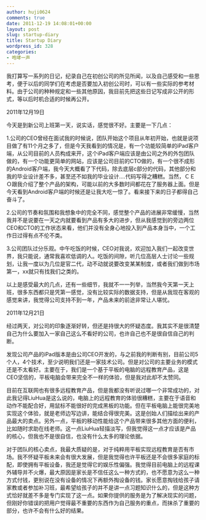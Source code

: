 ```yaml
---
author: huji0624
comments: true
date: 2011-12-19 14:08:01+00:00
layout: post
slug: startup-diary
title: Startup Diary
wordpress_id: 328
categories:
- 咆哮一声
---
```


我打算写一系列的日记，纪录自己在初创公司的所见所闻，以及自己感受和一些思考，便于以后的同学们在考虑是否要加入初创公司时，可以有一些实际的参考材料。由于公司的种种规定和一些其他原因，我目前先把这些日记写成非公开的形式，等以后时机合适的时候再公开。

2011年12月19日

今天是到新公司上班第一天，说实话，感觉很不好。主要是一下几点：

1.公司的CEO曾经在面试我的时候说，团队开始这个项目从年初开始，也就是说项目做了有11个月之多了，但是今天我看到的情况是，有一个功能较简单的iPad客户端，从公司目前的人员构成来开，这个iPad客户端应该是由公司之外的外包团队做的，有一个功能更简单的网站，应该是公司目前的CTO做的，有一个很不成形的Android客户端，我今天大概看了下代码，除去底层c部分的代码，其他部分和我的毕业设计差不多，甚至还不如我的毕业设计....代码写得之糟糕。当然，ＣＥＯ跟我介绍了整个产品的架构，可能以前的大多数时间都花在了服务器上面。但是今天看到Android客户端的时候还是让我大吃一惊了。看来接下来的日子都得自己奋斗了。

2.公司的节奏和氛围和我想象中的完全不同，感觉整个产品的进展非常缓慢，当然我并不是说要在一天之内就要看到产品有多大的进步，但从我感觉到的旁边两位CEO和CTO的工作状态来看，他们并没有全身心地投入到产品本身当中，一个工作日过得有点不伦不类。

3.公司团队过分乐观。中午吃饭的时候，CEO对我说，欢迎加入我们一起改变世界，我只能说，通常我喜欢低调的人。吃饭的间隙，听几位高层人士讨论一些规划，让我一度以为几位是官二代，动不动就说要改变某某制度，或者我们做到市场第一，xx就只有找我们之类的。

以上是感受最大的几点，还有一些细节，我就不一一列举，当然我今天第一天上班，很多东西都只是凭第一感觉，没有比较实际的数据支持，但是从我现在客观的感觉来讲，我觉得公司支持不到一年，产品未来的前途非常让人堪忧。

2011年12月21日

经过两天，对公司的印象逐渐好转，但还是持很大的怀疑态度。我其实不是很清楚自己为什么要加入一家自己这么不看好的公司，也许自己也不是很自信自己的判断。

发现公司产品的iPad版本是由公司CEO开发的，与之前我的判断有别，目前公司5个人，4个技术，至少说明我们还是一家技术公司。但是对公司的主要业务的模式还是不太看好。主要在于，我们是一个基于平板的电脑的远程教育产品，这是CEO坚信的，平板电脑会带来完全不一样的体验，但是我对此却不太赞同。

目前在互联网也有很多远程教育产品，但是我都没有听说过哪一个非常成功的，对此我记得LiuHua是这么说的，电脑上的远程教育的体验很糟糕，主要在于语音和动作不能配合好，用鼠标不能很好的完成黑板的功能。但在平板电脑上能很完美地实现这个体验，就是老师边写边讲，能结合得很完美。这是创始人们描绘出来的产品最大的卖点。另外一点，平板的移动性能给这个产品带来很多其他方面的便利，比如随时求助在线老师。这一点LiuHua轻描淡写，但我觉得这一点才应该是产品的核心，但我也不是很自信，也没有什么太多的理论依据。

对于团队的核心卖点，我最大质疑的是，对于纯粹用平板实现远程教育是否有市场。我不怀疑平板未来会有很大发展，但是我觉得也许平板还是不会很多家庭的标配，即使拥有平板设备，我还是觉得它的娱乐性偏强。我觉得目前电脑上的远程课外辅导并不火爆，最大原因是家长是不信任这么一种方式的，也不愿意为这么一种方式付钱，更别说在没有设备的情况下再额外掏设备的钱。家长愿意掏钱给孩子请家教或者参加补习班，最希望给孩子的并不是讲一点习题知识什么的，但是这种方式恰好就差不多是专门实现了这一点。如果你提供的服务是为了解决现实的问题，但刚好你错误的把用户觉得最不重要的东西作为自己服务的重点，而抹杀了重要的部分，也许不会有什么好的结果。



